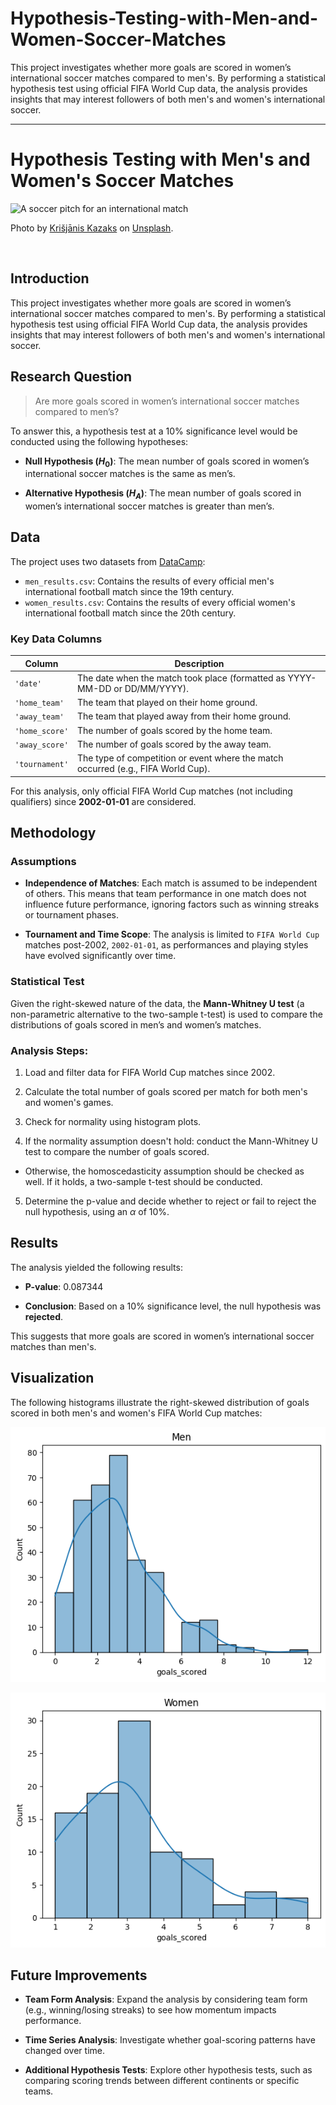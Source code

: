 # Hypothesis-Testing-with-Men-and-Women-Soccer-Matches
This project investigates whether more goals are scored in women’s international soccer matches compared to men's. By performing a statistical hypothesis test using official FIFA World Cup data, the analysis provides insights that may interest followers of both men's and women's international soccer.

---

# Hypothesis Testing with Men's and Women's Soccer Matches

<img src="https://images.unsplash.com/photo-1656501149035-4dea12229ab8?q=80&w=2070&auto=format&fit=crop&ixlib=rb-4.0.3&ixid=M3wxMjA3fDB8MHxwaG90by1wYWdlfHx8fGVufDB8fHx8fA%3D%3D" alt="A soccer pitch for an international match" width="900"/>

Photo by [Krišjānis Kazaks](https://unsplash.com/@kazaks) on [Unsplash](https://unsplash.com).

<br>

## Introduction

This project investigates whether more goals are scored in women’s international soccer matches compared to men's. By performing a statistical hypothesis test using official FIFA World Cup data, the analysis provides insights that may interest followers of both men's and women's international soccer.

<!-- The analysis is carried out under the assumption that each match is independent, ignoring factors such as team form. The data used are from FIFA World Cup matches played since 2002. -->

## Research Question

> Are more goals scored in women’s international soccer matches compared to men’s?

To answer this, a hypothesis test at a 10% significance level would be conducted using the following hypotheses:

- **Null Hypothesis ($H_0$)**: The mean number of goals scored in women’s international soccer matches is the same as men’s.

- **Alternative Hypothesis ($H_A$)**: The mean number of goals scored in women’s international soccer matches is greater than men’s.

## Data

The project uses two datasets from [DataCamp](https://www.datacamp.com/):

- `men_results.csv`: Contains the results of every official men's international football match since the 19th century.
- `women_results.csv`: Contains the results of every official women's international football match since the 20th century.

### Key Data Columns

| Column         | Description                                                                 |
|----------------|-----------------------------------------------------------------------------|
| `'date'`       | The date when the match took place (formatted as YYYY-MM-DD or DD/MM/YYYY).  |
| `'home_team'`  | The team that played on their home ground.                                  |
| `'away_team'`  | The team that played away from their home ground.                           |
| `'home_score'` | The number of goals scored by the home team.                                |
| `'away_score'` | The number of goals scored by the away team.                                |
| `'tournament'` | The type of competition or event where the match occurred (e.g., FIFA World Cup). |

For this analysis, only official FIFA World Cup matches (not including qualifiers) since **2002-01-01** are considered.

## Methodology

### Assumptions

- **Independence of Matches**: Each match is assumed to be independent of others. This means that team performance in one match does not influence future performance, ignoring factors such as winning streaks or tournament phases.

- **Tournament and Time Scope**: The analysis is limited to `FIFA World Cup` matches post-2002, `2002-01-01`, as performances and playing styles have evolved significantly over time.

### Statistical Test

Given the right-skewed nature of the data, the **Mann-Whitney U test** (a non-parametric alternative to the two-sample t-test) is used to compare the distributions of goals scored in men’s and women’s matches.

### Analysis Steps:

1. Load and filter data for FIFA World Cup matches since 2002.

2. Calculate the total number of goals scored per match for both men's and women's games.

3. Check for normality using histogram plots.

4. If the normality assumption doesn't hold: conduct the Mann-Whitney U test to compare the number of goals scored.

-   Otherwise, the homoscedasticity assumption should be checked as well. If it holds, a two-sample t-test should be conducted.

5. Determine the p-value and decide whether to reject or fail to reject the null hypothesis, using an $\alpha$ of 10%.

## Results

The analysis yielded the following results:

- **P-value**: 0.087344

- **Conclusion**: Based on a 10% significance level, the null hypothesis was **rejected**. 

This suggests that more goals are scored in women’s international soccer matches than men's.

## Visualization

The following histograms illustrate the right-skewed distribution of goals scored in both men's and women's FIFA World Cup matches:

![Men's Goals Distribution](https://github.com/MohamedMostafa259/Hypothesis-Testing-with-Men-and-Women-Soccer-Matches//blob/d27098b40bb41b528f39d8318618da5897723c72/visuals/MenDist.png)  

![Women's Goals Distribution](https://github.com/MohamedMostafa259/Hypothesis-Testing-with-Men-and-Women-Soccer-Matches//blob/d27098b40bb41b528f39d8318618da5897723c72/visuals/WomenDist.png)

## Future Improvements

- **Team Form Analysis**: Expand the analysis by considering team form (e.g., winning/losing streaks) to see how momentum impacts performance.

- **Time Series Analysis**: Investigate whether goal-scoring patterns have changed over time.

- **Additional Hypothesis Tests**: Explore other hypothesis tests, such as comparing scoring trends between different continents or specific teams.

